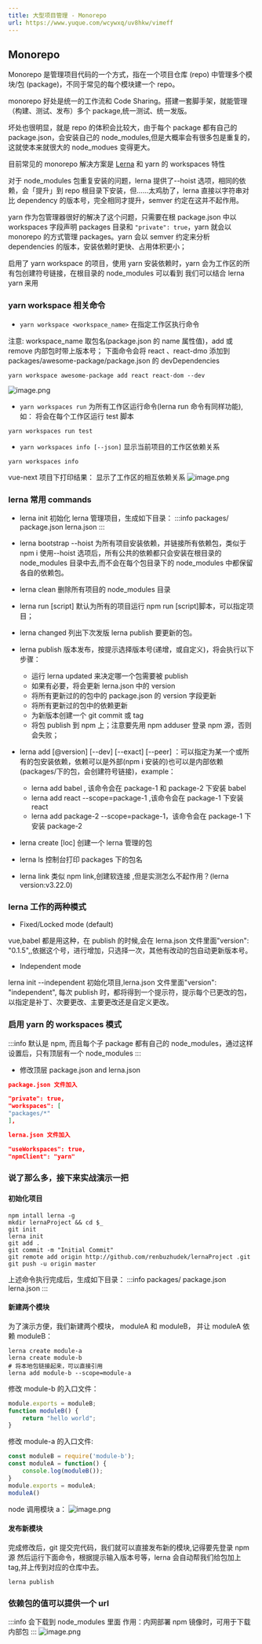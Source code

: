 ```yaml
---
title: 大型项目管理 - Monorepo
url: https://www.yuque.com/wcywxq/uv8hkw/vimeff
---
```


<a name="HnhiM"></a>

## Monorepo

Monorepo 是管理项目代码的一个方式，指在一个项目仓库 (repo) 中管理多个模块/包 (package)，不同于常见的每个模块建一个 repo。

monorepo 好处是统一的工作流和 Code Sharing。搭建一套脚手架，就能管理（构建、测试、发布）多个 package,统一测试、统一发版。

坏处也很明显，就是 repo 的体积会比较大，由于每个 package 都有自己的 package.json，会安装自己的 node\_modules,但是大概率会有很多包是重复的，这就使本来就很大的 node\_modues 变得更大。

目前常见的 monorepo 解决方案是 [Lerna](https://github.com/lerna/lerna) 和 yarn 的 workspaces 特性

对于 node\_modules 包重复安装的问题，lerna 提供了--hoist 选项，相同的依赖，会「提升」到 repo 根目录下安装，但……太鸡肋了，lerna 直接以字符串对比 dependency 的版本号，完全相同才提升，semver 约定在这并不起作用。

yarn 作为包管理器很好的解决了这个问题，只需要在根 package.json 中以 workspaces 字段声明 packages 目录和 `"private": true`，yarn 就会以 monorepo 的方式管理 packages。yarn 会以 semver 约定来分析 dependencies 的版本，安装依赖时更快、占用体积更小；

启用了 yarn workspace 的项目，使用 yarn 安装依赖时，yarn 会为工作区的所有包创建符号链接，在根目录的 node\_modules 可以看到
我们可以结合 lerna yarn 来用 <a name="KA0aa"></a>

### yarn workspace 相关命令

- `yarn workspace <workspace_name>` 在指定工作区执行命令

注意: workspace\_name 取包名(package.json 的 name 属性值)，add 或 remove 内部包时带上版本号；
下面命令会将 react 、react-dmo 添加到 packages/awesome-package/package.json 的 devDependencies

```shell
yarn workspace awesome-package add react react-dom --dev
```

![image.png](../assets/vimeff/1647255992316-6ff97f3b-f508-4c5a-81c8-0c637654f015.png)

- `yarn workspaces run` 为所有工作区运行命令(lerna run 命令有同样功能),如：
  将会在每个工作区运行 test 脚本

```shell
yarn workspaces run test
```

- `yarn workspaces info [--json]` 显示当前项目的工作区依赖关系

```shell
yarn workspaces info
```

vue-next 项目下打印结果： 显示了工作区的相互依赖关系
![image.png](../assets/vimeff/1647255846474-df3be7a3-9fb5-45f9-b02a-32eb642547e5.png)

<a name="HfS6H"></a>

### lerna 常用 commands

- lerna init 初始化 lerna 管理项目，生成如下目录：
  :::info
  packages/
  package.json
  lerna.json
  :::

- lerna bootstrap --hoist 为所有项目安装依赖，并链接所有依赖包，类似于 npm i
  使用--hoist 选项后，所有公共的依赖都只会安装在根目录的 node\_modules 目录中去,而不会在每个包目录下的 node\_modules 中都保留各自的依赖包。

- lerna clean 删除所有项目的 node\_modules 目录

- lerna run \[script] 默认为所有的项目运行 npm run \[script]脚本，可以指定项目；

- lerna changed 列出下次发版 lerna publish 要更新的包。

- lerna publish 版本发布，按提示选择版本号(递增，或自定义)，将会执行以下步骤：
  - 运行 lerna updated 来决定哪一个包需要被 publish
  - 如果有必要，将会更新 lerna.json 中的 version
  - 将所有更新过的的包中的 package.json 的 version 字段更新
  - 将所有更新过的包中的依赖更新
  - 为新版本创建一个 git commit 或 tag
  - 将包 publish 到 npm 上；注意要先用 npm adduser 登录 npm 源，否则会失败；

- lerna add \[@version] \[--dev] \[--exact] \[--peer] ：可以指定为某一个或所有的包安装依赖，依赖可以是外部(npm i 安装的)也可以是内部依赖(packages/下的包，会创建符号链接)，example：
  - lerna add babel , 该命令会在 package-1 和 package-2 下安装 babel
  - lerna add react --scope=package-1 ,该命令会在 package-1 下安装 react
  - lerna add package-2 --scope=package-1，该命令会在 package-1 下安装 package-2

- lerna create \[loc] 创建一个 lerna 管理的包

- lerna ls 控制台打印 packages 下的包名

- lerna link 类似 npm link,创建软连接 ,但是实测怎么不起作用？(lerna version:v3.22.0) <a name="a8Wgt"></a>

### lerna 工作的两种模式

- Fixed/Locked mode (default)

vue,babel 都是用这种，在 publish 的时候,会在 lerna.json 文件里面"version": "0.1.5",,依据这个号，进行增加，只选择一次，其他有改动的包自动更新版本号。

- Independent mode

lerna init --independent 初始化项目,lerna.json 文件里面"version": "independent",
每次 publish 时，都将得到一个提示符，提示每个已更改的包，以指定是补丁、次要更改、主要更改还是自定义更改。

<a name="veIMH"></a>

### 启用 yarn 的 workspaces 模式

:::info
默认是 npm, 而且每个子 package 都有自己的 node\_modules，通过这样设置后，只有顶层有一个 node\_modules
:::

- 修改顶层 package.json and lerna.json

```json
package.json 文件加入

"private": true,
"workspaces": [
"packages/*"
],

lerna.json 文件加入

"useWorkspaces": true,
"npmClient": "yarn"
```

<a name="Eozdy"></a>

### 说了那么多，接下来实战演示一把

<a name="akEJz"></a>

#### 初始化项目

```shell
npm intall lerna -g
mkdir lernaProject && cd $_
git init
lerna init
git add .
git commit -m "Initial Commit"
git remote add origin http://github.com/renbuzhudek/lernaProject .git
git push -u origin master
```

上述命令执行完成后，生成如下目录：
:::info
packages/
package.json
lerna.json
::: <a name="TnaW9"></a>

#### 新建两个模块

为了演示方便，我们新建两个模块， moduleA 和 moduleB， 并让 moduleA 依赖 moduleB：

```shell
lerna create module-a
lerna create module-b
# 将本地包链接起来，可以直接引用
lerna add module-b --scope=module-a
```

修改 module-b 的入口文件：

```javascript
module.exports = moduleB;
function moduleB() {
    return "hello world";
}
```

修改 module-a 的入口文件:

```javascript
const moduleB = require('module-b');
const moduleA = function() {
    console.log(moduleB());
}
module.exports = moduleA;
moduleA()
```

node 调用模块 a：
![image.png](../assets/vimeff/1647256446014-4d82c484-8a39-4d00-a65d-7e963e159ffc.png)

<a name="gU3L3"></a>

#### 发布新模块

完成修改后，git 提交完代码，我们就可以直接发布新的模块,记得要先登录 npm 源
然后运行下面命令，根据提示输入版本号等，lerna 会自动帮我们给包加上 tag,并上传到对应的仓库中去。

```shell
lerna publish
```

<a name="sSAun"></a>

### 依赖包的值可以提供一个 url

:::info
会下载到 node\_modules 里面
作用：内网部署 npm 镜像时，可用于下载内部包
:::
![image.png](../assets/vimeff/1647256512379-41d70f43-033b-47d3-ac77-610f1705a264.png)
